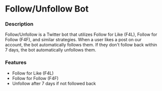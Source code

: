# Follow/Unfollow Bot
### Description
Follow/Unfollow is a Twitter bot that utilizes Follow for Like (F4L),
Follow for Follow (F4F), and similar strategies. When a user likes a post on our account,
the bot automatically follows them. If they don't follow back within 7 days,
the bot automatically unfollows them.

### Features
- Follow for Like (F4L)
- Follow for Follow (F4F)
- Unfollow after 7 days if not followed back
